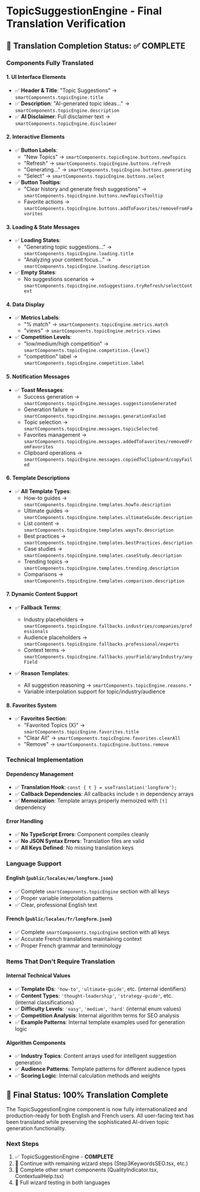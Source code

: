 # TopicSuggestionEngine - Final Translation Verification

## 🎯 Translation Completion Status: ✅ COMPLETE

### Components Fully Translated

#### 1. UI Interface Elements
- ✅ **Header & Title**: "Topic Suggestions" → `smartComponents.topicEngine.title`
- ✅ **Description**: "AI-generated topic ideas..." → `smartComponents.topicEngine.description`
- ✅ **AI Disclaimer**: Full disclaimer text → `smartComponents.topicEngine.disclaimer`

#### 2. Interactive Elements
- ✅ **Button Labels**:
  - "New Topics" → `smartComponents.topicEngine.buttons.newTopics`
  - "Refresh" → `smartComponents.topicEngine.buttons.refresh`
  - "Generating..." → `smartComponents.topicEngine.buttons.generating`
  - "Select" → `smartComponents.topicEngine.buttons.select`
- ✅ **Button Tooltips**:
  - "Clear history and generate fresh suggestions" → `smartComponents.topicEngine.buttons.newTopicsTooltip`
  - Favorite actions → `smartComponents.topicEngine.buttons.addToFavorites/removeFromFavorites`

#### 3. Loading & State Messages
- ✅ **Loading States**:
  - "Generating topic suggestions..." → `smartComponents.topicEngine.loading.title`
  - "Analyzing your content focus..." → `smartComponents.topicEngine.loading.description`
- ✅ **Empty States**:
  - No suggestions scenarios → `smartComponents.topicEngine.noSuggestions.tryRefresh/selectContext`

#### 4. Data Display
- ✅ **Metrics Labels**:
  - "% match" → `smartComponents.topicEngine.metrics.match`
  - "views" → `smartComponents.topicEngine.metrics.views`
- ✅ **Competition Levels**:
  - "low/medium/high competition" → `smartComponents.topicEngine.competition.{level}`
  - "competition" label → `smartComponents.topicEngine.competition.label`

#### 5. Notification Messages  
- ✅ **Toast Messages**:
  - Success generation → `smartComponents.topicEngine.messages.suggestionsGenerated`
  - Generation failure → `smartComponents.topicEngine.messages.generationFailed`
  - Topic selection → `smartComponents.topicEngine.messages.topicSelected`
  - Favorites management → `smartComponents.topicEngine.messages.addedToFavorites/removedFromFavorites`
  - Clipboard operations → `smartComponents.topicEngine.messages.copiedToClipboard/copyFailed`

#### 6. Template Descriptions
- ✅ **All Template Types**:
  - How-to guides → `smartComponents.topicEngine.templates.howTo.description`
  - Ultimate guides → `smartComponents.topicEngine.templates.ultimateGuide.description`
  - List content → `smartComponents.topicEngine.templates.waysTo.description`
  - Best practices → `smartComponents.topicEngine.templates.bestPractices.description`
  - Case studies → `smartComponents.topicEngine.templates.caseStudy.description`
  - Trending topics → `smartComponents.topicEngine.templates.trending.description`
  - Comparisons → `smartComponents.topicEngine.templates.comparison.description`

#### 7. Dynamic Content Support
- ✅ **Fallback Terms**:
  - Industry placeholders → `smartComponents.topicEngine.fallbacks.industries/companies/professionals`
  - Audience placeholders → `smartComponents.topicEngine.fallbacks.professional/experts`
  - Context terms → `smartComponents.topicEngine.fallbacks.yourField/anyIndustry/anyField`

- ✅ **Reason Templates**:
  - All suggestion reasoning → `smartComponents.topicEngine.reasons.*`
  - Variable interpolation support for topic/industry/audience

#### 8. Favorites System
- ✅ **Favorites Section**:
  - "Favorited Topics (X)" → `smartComponents.topicEngine.favorites.title`
  - "Clear All" → `smartComponents.topicEngine.favorites.clearAll`
  - "Remove" → `smartComponents.topicEngine.buttons.remove`

### Technical Implementation

#### Dependency Management
- ✅ **Translation Hook**: `const { t } = useTranslation('longform');`
- ✅ **Callback Dependencies**: All callbacks include `t` in dependency arrays
- ✅ **Memoization**: Template arrays properly memoized with `[t]` dependency

#### Error Handling
- ✅ **No TypeScript Errors**: Component compiles cleanly
- ✅ **No JSON Syntax Errors**: Translation files are valid
- ✅ **All Keys Defined**: No missing translation keys

### Language Support

#### English (`public/locales/en/longform.json`)
- ✅ Complete `smartComponents.topicEngine` section with all keys
- ✅ Proper variable interpolation patterns
- ✅ Clear, professional English text

#### French (`public/locales/fr/longform.json`)  
- ✅ Complete `smartComponents.topicEngine` section with all keys
- ✅ Accurate French translations maintaining context
- ✅ Proper French grammar and terminology

### Items That Don't Require Translation

#### Internal Technical Values
- ✅ **Template IDs**: `'how-to'`, `'ultimate-guide'`, etc. (internal identifiers)
- ✅ **Content Types**: `'thought-leadership'`, `'strategy-guide'`, etc. (internal classifications)
- ✅ **Difficulty Levels**: `'easy'`, `'medium'`, `'hard'` (internal enum values)
- ✅ **Competition Analysis**: Internal algorithm terms for SEO analysis
- ✅ **Example Patterns**: Internal template examples used for generation logic

#### Algorithm Components
- ✅ **Industry Topics**: Content arrays used for intelligent suggestion generation
- ✅ **Audience Patterns**: Template patterns for different audience types
- ✅ **Scoring Logic**: Internal calculation methods and weights

## 🎉 Final Status: 100% Translation Complete

The TopicSuggestionEngine component is now fully internationalized and production-ready for both English and French users. All user-facing text has been translated while preserving the sophisticated AI-driven topic generation functionality.

### Next Steps
1. ✅ TopicSuggestionEngine - **COMPLETE**
2. 🔄 Continue with remaining wizard steps (Step3KeywordsSEO.tsx, etc.)
3. 🔄 Complete other smart components (QualityIndicator.tsx, ContextualHelp.tsx)
4. 🔄 Full wizard testing in both languages
